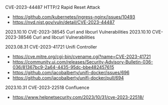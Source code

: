 CVE-2023-44487 HTTP/2 Rapid Reset Attack
* https://github.com/kubernetes/ingress-nginx/issues/10493
* https://nvd.nist.gov/vuln/detail/CVE-2023-44487

2023.10.10 CVE-2023-38545 Curl and libcurl Vulnerabilities
2023.10.10 CVE-2023-38546 Curl and libcurl Vulnerabilities

2023.08.31 CVE-2023-41721 Unifi Controller
* https://cve.mitre.org/cgi-bin/cvename.cgi?name=CVE-2023-41721
* https://community.ui.com/releases/Security-Advisory-Bulletin-036-036/81367bc9-2a64-4435-95dc-bbe482457615
* https://github.com/jacobalberty/unifi-docker/issues/696
* https://github.com/jacobalberty/unifi-docker/pull/694

2023.10.31 CVE-2023-22518 Confluence
* https://www.helpnetsecurity.com/2023/10/31/cve-2023-22518/

